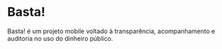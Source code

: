 Basta!
======

Basta! é um projeto mobile voltado à transparência, acompanhamento e auditoria no uso do dinheiro público.
